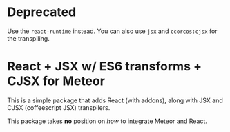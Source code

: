 # Deprecated

Use the  `react-runtime` instead. You can also use `jsx` and `ccorcos:cjsx` for the transpiling.

# React + JSX w/ ES6 transforms + CJSX for Meteor

This is a simple package that adds React (with addons), along with JSX and CJSX (coffeescript JSX) transpilers.

This package takes **no** position on *how* to integrate Meteor and React.
